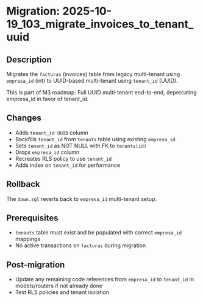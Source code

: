 # Migration: 2025-10-19_103_migrate_invoices_to_tenant_uuid

## Description
Migrates the `facturas` (invoices) table from legacy multi-tenant using `empresa_id` (int) to UUID-based multi-tenant using `tenant_id` (UUID).

This is part of M3 roadmap: Full UUID multi-tenant end-to-end, deprecating empresa_id in favor of tenant_id.

## Changes
- Adds `tenant_id UUID` column
- Backfills `tenant_id` from `tenants` table using existing `empresa_id`
- Sets `tenant_id` as NOT NULL with FK to `tenants(id)`
- Drops `empresa_id` column
- Recreates RLS policy to use `tenant_id`
- Adds index on `tenant_id` for performance

## Rollback
The `down.sql` reverts back to `empresa_id` multi-tenant setup.

## Prerequisites
- `tenants` table must exist and be populated with correct `empresa_id` mappings
- No active transactions on `facturas` during migration

## Post-migration
- Update any remaining code references from `empresa_id` to `tenant_id` in models/routers if not already done
- Test RLS policies and tenant isolation
